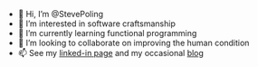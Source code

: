 - 👋 Hi, I’m @StevePoling
- 👀 I’m interested in software craftsmanship
- 🌱 I’m currently learning functional programming
- 💞️ I’m looking to collaborate on improving the human condition
- 📫 See my [linked-in page](https://www.linkedin.com/in/steve-poling/) and my occasional [blog](https://www.catfoodretirement.com)

<!---
StevePoling/StevePoling is a ✨ special ✨ repository because its `README.md` (this file) appears on your GitHub profile.
You can click the Preview link to take a look at your changes.
--->
